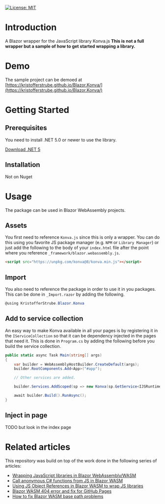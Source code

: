 [![License: MIT](https://img.shields.io/badge/License-MIT-yellow.svg)](/LICENSE.md)

# Introduction
A Blazor wrapper for the JavaScript library Konva.js
**This is not a full wrapper but a sample of how to get started wrapping a library.**
# Demo

The sample project can be demoed at [https://kristofferstrube.github.io/Blazor.Konva/](https://kristofferstrube.github.io/Blazor.Konva/)

# Getting Started
## Prerequisites
You need to install .NET 5.0 or newer to use the library.

[Download .NET 5](https://dotnet.microsoft.com/download/dotnet/5.0)

## Installation
Not on Nuget

# Usage
The package can be used in Blazor WebAssembly projects.
## Assets
You first need to reference `Konva.js` since this is only a wrapper. You can do this using you favorite JS package manager (e.g. `NPM` or `Library Manager`) or just add the following to the body of your `index.html` file after the point where you reference `_framework/blazor.webassembly.js`.
```html
<script src="https://unpkg.com/konva@8/konva.min.js"></script>

```
## Import
You also need to reference the package in order to use it in you packages. This can be done in `_Import.razor` by adding the following.
```csharp
@using KristofferStrube.Blazor.Konva
```
## Add to service collection
An easy way to make Konva available in all your pages is by registering it in the `IServiceCollection` so that it can be dependency injected in the pages that need it. This is done in `Program.cs` by adding the following before you build the service collection.
```csharp
public static async Task Main(string[] args)
{
    var builder = WebAssemblyHostBuilder.CreateDefault(args);
    builder.RootComponents.Add<App>("#app");

    // Other services are added.

    builder.Services.AddScoped(sp => new Konva(sp.GetService<IJSRuntime>()));

    await builder.Build().RunAsync();
}
```
## Inject in page
TODO but look in the index page

# Related articles
This repository was build on top of the work done in the following series of articles:

- [Wrapping JavaScript libraries in Blazor WebAssembly/WASM](https://blog.elmah.io/wrapping-javascript-libraries-in-blazor-webassembly-wasm/)
- [Call anonymous C# functions from JS in Blazor WASM](https://blog.elmah.io/call-anonymous-c-functions-from-js-in-blazor-wasm/)
- [Using JS Object References in Blazor WASM to wrap JS libraries](https://blog.elmah.io/using-js-object-references-in-blazor-wasm-to-wrap-js-libraries/)
- [Blazor WASM 404 error and fix for GitHub Pages](https://blog.elmah.io/blazor-wasm-404-error-and-fix-for-github-pages/)
- [How to fix Blazor WASM base path problems](https://blog.elmah.io/how-to-fix-blazor-wasm-base-path-problems/)
